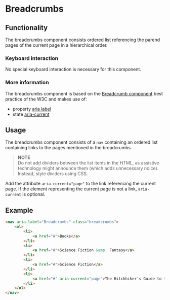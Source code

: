 # Breadcrumbs

## Functionality

The breadcrumbs component consists ordered list referencing the parend pages of the current page in a hierarchical order.

### Keyboard interaction

No special keyboard interaction is necessary for this component.

### More information

The breadcrumbs component is based on the [Breadcrumb component](https://www.w3.org/TR/wai-aria-practices/#breadcrumb) best practice of the W3C and makes use of:

- property [aria label](https://www.w3.org/TR/wai-aria-1.1/#aria-label) 
- state [aria-current](https://www.w3.org/TR/wai-aria-1.1/#aria-current)

## Usage

The breadcrumbs component consists of a `nav` containing an ordered list containing links to the pages mentioned in the breadcrumbs.

> **NOTE**  
  Do not add dividers between the list items in the HTML, as assistive technology might announce them (which adds unnecessary noice). Instead, style dividers using CSS.

Add the attribute `aria-current="page"` to the link referencing the current page. If the element representing the current page is not a link, `aria-current` is optional.

## Example

```html
<nav aria-label="Breadcrumbs" class="breadcrumbs">
	<ol>
		<li>
			<a href="#">Books</a>
		</li>
		<li>
			<a href="#">Science Fiction &amp; Fantasy</a>
		</li>
		<li>
			<a href="#">Science Fiction</a>
		</li>
		<li>
			<a href="#" aria-current="page">The Hitchhiker's Guide to the Galaxy</a>
		</li>
	</ol>
</nav>
```
